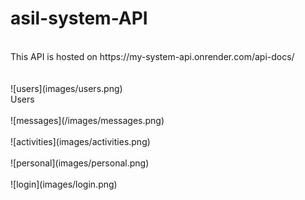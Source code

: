 # asil-system-API
<br />
This API is hosted on https://my-system-api.onrender.com/api-docs/
<br />
<br /><br />![users](images/users.png)
<br />Users
<br /><br />![messages](/images/messages.png)
<br /><br />![activities](images/activities.png)
<br /><br />![personal](images/personal.png)
<br /><br />![login](images/login.png)
